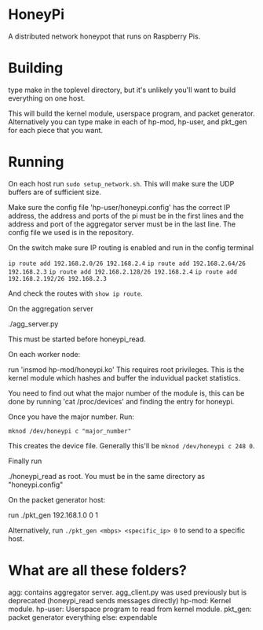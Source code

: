 HoneyPi
=======

A distributed network honeypot that runs on Raspberry Pis.


Building
========

type make in the toplevel directory, but it's unlikely you'll want to build everything on one host.

This will build the kernel module, userspace program, and packet generator. Alternatively you can type make in each of hp-mod, hp-user, and pkt\_gen for each piece that you want.


Running
=======

On each host run `sudo setup_network.sh`. This will make sure the UDP buffers are of sufficient size.

Make sure the config file 'hp-user/honeypi.config' has the correct IP address, the address
and ports of the pi must be in the first lines and the address and port of the aggregator
server must be in the last line. The config file we used is in the repository.

On the switch make sure IP routing is enabled and run in the config terminal

  `ip route add 192.168.2.0/26 192.168.2.4`
  `ip route add 192.168.2.64/26 192.168.2.3`
  `ip route add 192.168.2.128/26 192.168.2.4`
  `ip route add 192.168.2.192/26 192.168.2.3`

And check the routes with `show ip route`.

On the aggregation server

  ./agg_server.py

This must be started before honeypi_read.

On each worker node:

  run 'insmod hp-mod/honeypi.ko' This requires root privileges. This is the
  kernel module which hashes and buffer the induvidual packet statistics.

  You need to find out what the major number of the module is, this can
  be done by running 'cat /proc/devices' and finding the entry for honeypi.

  Once you have the major number. Run:

    mknod /dev/honeypi c "major_number"

  This creates the device file. Generally this'll be `mknod /dev/honeypi c 248 0`.

  Finally run

  ./honeypi_read as root. You must be in the same directory as "honeypi.config"

On the packet generator host:

  run ./pkt_gen <mbps> 192.168.1.0 0 1

Alternatively, run `./pkt_gen <mbps> <specific_ip> 0` to send to a specific host.


What are all these folders?
===========================

agg: contains aggregator server. agg_client.py was used previously
     but is deprecated (honeypi_read sends messages directly)
hp-mod: Kernel module.
hp-user: Userspace program to read from kernel module.
pkt_gen: packet generator
everything else: expendable

